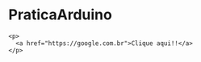 # PraticaArduino


<html>
  <div>
    
    <p>
      <a href="https://google.com.br">Clique aqui!!</a>
    </p>
  </div>
</html>
